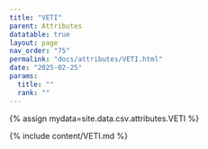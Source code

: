 ```yaml
---
title: "VETI"
parent: Attributes
datatable: true
layout: page
nav_order: "75"
permalink: "docs/attributes/VETI.html"
date: "2025-02-25"
params:
  title: ""
  rank: ""
---
```

{% assign mydata=site.data.csv.attributes.VETI %} 

{% include content/VETI.md %}
